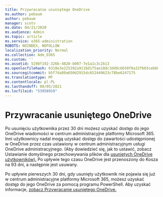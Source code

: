 ```yaml
---
title: Przywracanie usuniętego OneDrive
ms.author: pebaum
author: pebaum
manager: scotv
ms.date: 04/21/2020
ms.audience: Admin
ms.topic: article
ms.service: o365-administration
ROBOTS: NOINDEX, NOFOLLOW
localization_priority: Normal
ms.collection: Adm_O365
ms.custom: ''
ms.assetid: 5298f192-326b-4820-b007-7e1a1c3c2b13
ms.openlocfilehash: 6310e3e225392a911bd1f5ae18dc3d49c6b50f0a32f603ceb60816657d5b3fc6
ms.sourcegitcommit: b5f7da89a650d2915dc652449623c78be6247175
ms.translationtype: MT
ms.contentlocale: pl-PL
ms.lasthandoff: 08/05/2021
ms.locfileid: "53958919"
---
```

# <a name="restore-a-deleted-onedrive"></a>Przywracanie usuniętego OneDrive

Po usunięciu użytkownika przez 30 dni możesz uzyskać dostęp do jego OneDrive wiadomości w centrum administracyjne platformy Microsoft 365. Inni użytkownicy nadal mogą uzyskać dostęp do zawartości udostępnionej w OneDrive przez czas ustawiony w centrum administracyjnym usługi OneDrive administracyjnego. (Aby dowiedzieć się, jak to ustawić, zobacz Ustawianie domyślnego przechowywania plików dla [usuniętych OneDrive użytkowników).](https://go.microsoft.com/fwlink/?linkid=874267) Po upływie tego czasu OneDrive jest przenoszony do Kosza na 93 dni, a następnie jest usuwany.
  
Po upływie pierwszych 30 dni, gdy usunięty użytkownik nie pojawia się już w centrum administracyjne platformy Microsoft 365, możesz uzyskać dostęp do jego OneDrive za pomocą programu PowerShell. Aby uzyskać informacje, [zobacz Przywracanie usuniętego OneDrive.](https://go.microsoft.com/fwlink/?linkid=874269)
  

